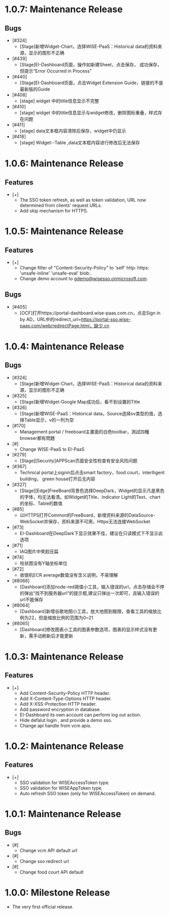 # 1.0.7: Maintenance Release
## Bugs
 * [#324]
    * [Stage]新增Widget-Chart，选择WISE-PaaS：Historical data的资料来源，显示的图形不正确
 * [#439]
    * [Stage]EI-Dashboard页面，操作如新建Sheet，点击保存， 成功保存，但提示“Error Occurred in Process”
 * [#440]
    * [Stage]EI-Dashboard页面，点击Widget Extension Guide，链接的不是最新版的Guide
 * [#408]
    * [stage] widget 中的title信息显示不完整
 * [#410]
    * [stage] widget 中的title信息显示与widget修改，删除图标重叠，样式存在问题
 * [#411]
    * [stage] data文本框内容清除后保存，widget中仍显示
 * [#418]
    * [stage] Widget--Table ,data文本框内容进行修改后无法保存

# 1.0.6: Maintenance Release
## Features
 * [+]
   * The SSO token refresh, as well as token validation, URL now determined from clients' request URLs.
   * Add skip mechanism for HTTPS.

# 1.0.5: Maintenance Release
## Features
 * [+]
   * Change filter of "Content-Security-Policy" to 'self' http: https: 'unsafe-inline' 'unsafe-eval' blob:.
   * Change demo account to gdemo@wisesso.onmicrosoft.com.
## Bugs
 * [#405]
    * [OCF]打开https://portal-dashboard.wise-paas.com.cn，点击Sign in by AD，URL中的redirect_uri=https://portal-sso.wise-paas.com/web/redirectPage.html，缺少.cn

# 1.0.4: Maintenance Release
## Bugs
 * [#324]
    * [Stage]新增Widget-Chart，选择WISE-PaaS：Historical data的资料来源，显示的图形不正确
 * [#325]
    * [Stage]新增Widget-Google Map成功后，看不到设置的Title
 * [#326]
    * [Stage]新增WISE-PaaS：Historical data，Source选择sv类型的值，选择Table显示，v的一列为空
 * [#170]
    * Management portal / freeboard主畫面的白色toolbar，測試四種browser都有問題
 * [#]
    * Change WISE-PaaS to EI-PaaS
 * [#279]
    * [Stage][Security]APPScan页面安全性检查有安全风险问题
 * [#367]
    * Technical portal上signin后点击smart factory，food court，interlligent building， green house打开后无内容
 * [#327]
    * [Stage][Edge]FreeBoard背景色选择DeepDark，Widget的显示凡是黑色的字体，均无法看清。如Widget的Title、Indicator Light的Text、chart的坐标、Table的数值
 * [#85]
    * 以HTTPS打开Common的FreeBoard，新增资料来源的DataSource-WebSocket并保存，资料来源不可用，Https无法连接WebSocket
 * [#73]
    * EI-Dashboard在DeepDark下显示效果不佳，建议在只读模式下不显示此选项
 * [#71]
    * IAQ图片中笑脸压扁
 * [#74]
    * 柱状图没有Y轴坐标单位
 * [#72]
    * 收银机ECR average数值没有含义说明，不易理解
 * [#8066]
    * [Dashboard]添加node-red阈值小工具，输入错误的url，点击存储会不停的弹出“找不到服务器url”的提示框,建议只弹出一次即可，且输入错误的url不能保存
 * [#8064]
    * [Dashboard]新增谷歌地图小工具，放大地图到极限，查看工具的缩放比例为22，但是缩放比例的范围为0~21
 * [#8065]
    * [Dashboard]修改图表小工具的图表参数选项，图表的显示样式没有更新，需手动刷新后才能更新

# 1.0.3: Maintenance Release
## Features
 * [+]
   * Add Content-Security-Policy HTTP header.
   * Add X-Content-Type-Options HTTP header.
   * Add X-XSS-Protection HTTP header.
   * Add password encryption in database.
   * EI-Dashboard its own account can perform log out action.
   * Hide defalut login , and provide a demo sso.
   * Change api handle from vcm apis.

# 1.0.2: Maintenance Release
## Features
 * [+]
    * SSO validation for WISEAccessToken type.
    * SSO validation for WISEAppToken type.
    * Auto refresh SSO token (only for WISEAccessToken) on demand.

# 1.0.1: Maintenance Release
## Bugs
 * [#]
    * Change vcm API default url
 * [#]
    * Change sso redirect url
 * [#]
    * Change food court API default

# 1.0.0: Milestone Release
 * The very first official release.
